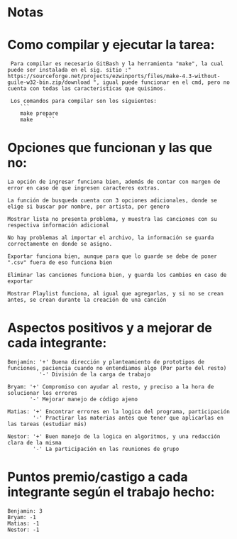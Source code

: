 # Notas


# Como compilar y ejecutar la tarea:
     Para compilar es necesario GitBash y la herramienta "make", la cual puede ser instalada en el sig. sitio :" https://sourceforge.net/projects/ezwinports/files/make-4.3-without-guile-w32-bin.zip/download ", igual puede funcionar en el cmd, pero no cuenta con todas las caracteristicas que quisimos.
     
     Los comandos para compilar son los siguientes:
        ``` 
        make prepare
        make    ```


# Opciones que funcionan y las que no:
    La opción de ingresar funciona bien, además de contar con margen de error en caso de que ingresen caracteres extras.

    La función de busqueda cuenta con 3 opciones adicionales, donde se elige si buscar por nombre, por artista, por genero 

    Mostrar lista no presenta problema, y muestra las canciones con su respectiva información adicional

    No hay problemas al importar el archivo, la información se guarda correctamente en donde se asigno.

    Exportar funciona bien, aunque para que lo guarde se debe de poner ".csv" fuera de eso funciona bien

    Eliminar las canciones funciona bien, y guarda los cambios en caso de exportar

    Mostrar Playlist funciona, al igual que agregarlas, y si no se crean antes, se crean durante la creación de una canción

    
# Aspectos positivos y a mejorar de cada integrante:
    
    Benjamín: '+' Buena dirección y planteamiento de prototipos de funciones, paciencia cuando no entendiamos algo (Por parte del resto)
              '-' División de la carga de trabajo

    Bryam: '+' Compromiso con ayudar al resto, y preciso a la hora de solucionar los errores
           '-' Mejorar manejo de código ajeno

    Matias: '+' Encontrar errores en la logica del programa, participación
            '-' Practirar las materias antes que tener que aplicarlas en las tareas (estudiar más)

    Nestor: '+' Buen manejo de la logica en algoritmos, y una redacción clara de la misma 
            '-' La participación en las reuniones de grupo

# Puntos premio/castigo a cada integrante según el trabajo hecho:
    Benjamin: 3
    Bryam: -1
    Matias: -1
    Nestor: -1
